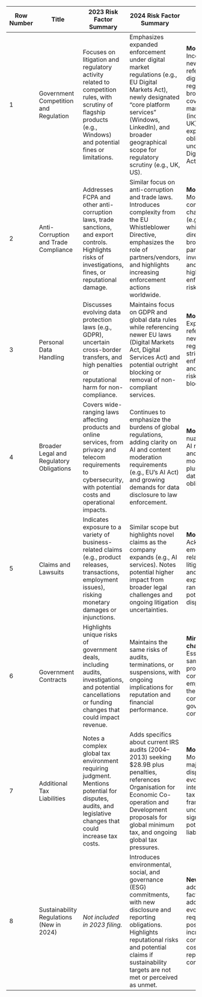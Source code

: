 | Row Number | Title                                                       | 2023 Risk Factor Summary                                                                                                                                                     | 2024 Risk Factor Summary                                                                                                                                                                                                                          | Change                                                                                                                                                                                                                       |
|------------|-------------------------------------------------------------|------------------------------------------------------------------------------------------------------------------------------------------------------------------------------|----------------------------------------------------------------------------------------------------------------------------------------------------------------------------------------------------------------------------------------------------|------------------------------------------------------------------------------------------------------------------------------------------------------------------------------------------------------------------------------|
| 1          | Government Competition and Regulation                        | Focuses on litigation and regulatory activity related to competition rules, with scrutiny of flagship products (e.g., Windows) and potential fines or limitations.            | Emphasizes expanded enforcement under digital market regulations (e.g., EU Digital Markets Act), newly designated “core platform services” (Windows, LinkedIn), and broader geographical scope for regulatory scrutiny (e.g., UK, US).             | **Modified.** Incorporates new references to digital market regulations, broader coverage of markets (including the UK), and explicit obligations under the Digital Markets Act.                                                                 |
| 2          | Anti-Corruption and Trade Compliance                        | Addresses FCPA and other anti-corruption laws, trade sanctions, and export controls. Highlights risks of investigations, fines, or reputational damage.                       | Similar focus on anti-corruption and trade laws. Introduces complexity from the EU Whistleblower Directive, emphasizes the role of partners/vendors, and highlights increasing enforcement actions worldwide.                                      | **Modified.** More detail on compliance challenges (e.g., whistleblower directives), broader partner involvement, and continued high enforcement risk.                                                                        |
| 3          | Personal Data Handling                                      | Discusses evolving data protection laws (e.g., GDPR), uncertain cross-border transfers, and high penalties or reputational harm for non-compliance.                           | Maintains focus on GDPR and global data rules while referencing newer EU laws (Digital Markets Act, Digital Services Act) and potential outright blocking or removal of non-compliant services.                                                      | **Modified.** Expanded references to new EU regulations, stricter enforcement, and explicit risks of service blockages.                                                                                                       |
| 4          | Broader Legal and Regulatory Obligations                    | Covers wide-ranging laws affecting products and online services, from privacy and telecom requirements to cybersecurity, with potential costs and operational impacts.        | Continues to emphasize the burdens of global regulations, adding clarity on AI and content moderation requirements (e.g., EU’s AI Act) and growing demands for data disclosure to law enforcement.                                                 | **Modified.** New nuances about AI regulation and content moderation, plus increased data request obligations.                                                                                                                |
| 5          | Claims and Lawsuits                                         | Indicates exposure to a variety of business-related claims (e.g., product releases, transactions, employment issues), risking monetary damages or injunctions.                | Similar scope but highlights novel claims as the company expands (e.g., AI services). Notes potential higher impact from broader legal challenges and ongoing litigation uncertainties.                                                             | **Modified.** Acknowledges emerging AI-related litigation risks and an expanding range of potential legal disputes.                                                                                                          |
| 6          | Government Contracts                                        | Highlights unique risks of government deals, including audits, investigations, and potential cancellations or funding changes that could impact revenue.                      | Maintains the same risks of audits, terminations, or suspensions, with ongoing implications for reputation and financial performance.                                                                                                            | **Minimal changes.** Essentially the same risk profile, with continued emphasis on the complexities of government contracting.                                                                                                |
| 7          | Additional Tax Liabilities                                  | Notes a complex global tax environment requiring judgment. Mentions potential for disputes, audits, and legislative changes that could increase tax costs.                    | Adds specifics about current IRS audits (2004–2013) seeking $28.9B plus penalties, references Organisation for Economic Co-operation and Development proposals for global minimum tax, and ongoing global tax pressures.                           | **Modified.** More detail on major IRS dispute and evolving international tax frameworks, underscoring significant potential liabilities.                                                                                     |
| 8          | Sustainability Regulations (New in 2024)                     | *Not included in 2023 filing.*                                                                                                                                               | Introduces environmental, social, and governance (ESG) commitments, with new disclosure and reporting obligations. Highlights reputational risks and potential claims if sustainability targets are not met or perceived as unmet.                  | **New.** Newly added risk factor addressing evolving ESG requirements, possible increased compliance costs, and reputational consequences.                                                                                    |